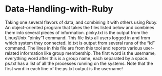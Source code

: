 # Data-Handling-with-Ruby
Taking one several flavors of data, and combining it with others using Ruby.
An object-oriented program that takes the files listed below and combines them into several pieces of information. 
pinky.txt is the output from the Linux/Unix “pinky”1 command. This file lists all users logged in and from
which system they connected. 
id.txt is output from several runs of the “id” command. The lines in this file are from this tool and reports various user-related information like group membership. The first word is the username, everything word after this is a group name, each separated by a space.
ps.txt has a list of all the processes running on the systems. Note that the first word in each line of the ps.txt output is the username!
